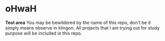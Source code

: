 # oHwaH
**Test area** 
You may be bewildered by the name of this repo, don't be it simply means observe in klingon. All projects that I am trying out for study purpose will be included in this repo.
